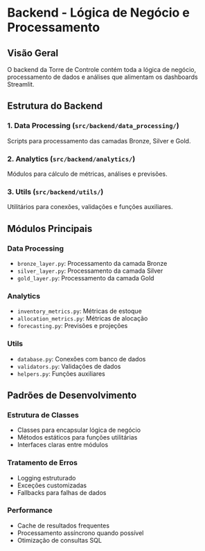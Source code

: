 # Backend - Lógica de Negócio e Processamento

## Visão Geral

O backend da Torre de Controle contém toda a lógica de negócio, processamento de dados e análises que alimentam os dashboards Streamlit.

## Estrutura do Backend

### 1. Data Processing (`src/backend/data_processing/`)
Scripts para processamento das camadas Bronze, Silver e Gold.

### 2. Analytics (`src/backend/analytics/`)
Módulos para cálculo de métricas, análises e previsões.

### 3. Utils (`src/backend/utils/`)
Utilitários para conexões, validações e funções auxiliares.

## Módulos Principais

### Data Processing
- `bronze_layer.py`: Processamento da camada Bronze
- `silver_layer.py`: Processamento da camada Silver  
- `gold_layer.py`: Processamento da camada Gold

### Analytics
- `inventory_metrics.py`: Métricas de estoque
- `allocation_metrics.py`: Métricas de alocação
- `forecasting.py`: Previsões e projeções

### Utils
- `database.py`: Conexões com banco de dados
- `validators.py`: Validações de dados
- `helpers.py`: Funções auxiliares

## Padrões de Desenvolvimento

### Estrutura de Classes
- Classes para encapsular lógica de negócio
- Métodos estáticos para funções utilitárias
- Interfaces claras entre módulos

### Tratamento de Erros
- Logging estruturado
- Exceções customizadas
- Fallbacks para falhas de dados

### Performance
- Cache de resultados frequentes
- Processamento assíncrono quando possível
- Otimização de consultas SQL
